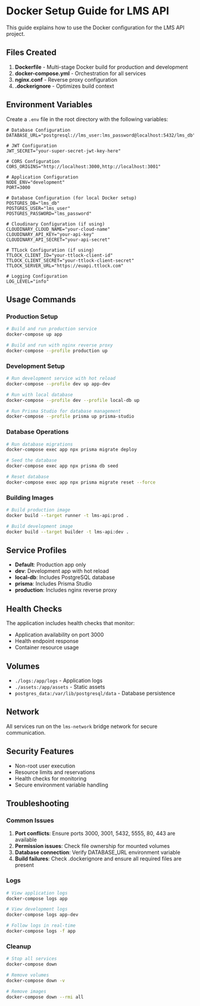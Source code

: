 # Docker Setup Guide for LMS API

This guide explains how to use the Docker configuration for the LMS API project.

## Files Created

1. **Dockerfile** - Multi-stage Docker build for production and development
2. **docker-compose.yml** - Orchestration for all services
3. **nginx.conf** - Reverse proxy configuration
4. **.dockerignore** - Optimizes build context

## Environment Variables

Create a `.env` file in the root directory with the following variables:

```env
# Database Configuration
DATABASE_URL="postgresql://lms_user:lms_password@localhost:5432/lms_db"

# JWT Configuration
JWT_SECRET="your-super-secret-jwt-key-here"

# CORS Configuration
CORS_ORIGINS="http://localhost:3000,http://localhost:3001"

# Application Configuration
NODE_ENV="development"
PORT=3000

# Database Configuration (for local Docker setup)
POSTGRES_DB="lms_db"
POSTGRES_USER="lms_user"
POSTGRES_PASSWORD="lms_password"

# Cloudinary Configuration (if using)
CLOUDINARY_CLOUD_NAME="your-cloud-name"
CLOUDINARY_API_KEY="your-api-key"
CLOUDINARY_API_SECRET="your-api-secret"

# TTLock Configuration (if using)
TTLOCK_CLIENT_ID="your-ttlock-client-id"
TTLOCK_CLIENT_SECRET="your-ttlock-client-secret"
TTLOCK_SERVER_URL="https://euapi.ttlock.com"

# Logging Configuration
LOG_LEVEL="info"
```

## Usage Commands

### Production Setup

```bash
# Build and run production service
docker-compose up app

# Build and run with nginx reverse proxy
docker-compose --profile production up
```

### Development Setup

```bash
# Run development service with hot reload
docker-compose --profile dev up app-dev

# Run with local database
docker-compose --profile dev --profile local-db up

# Run Prisma Studio for database management
docker-compose --profile prisma up prisma-studio
```

### Database Operations

```bash
# Run database migrations
docker-compose exec app npx prisma migrate deploy

# Seed the database
docker-compose exec app npx prisma db seed

# Reset database
docker-compose exec app npx prisma migrate reset --force
```

### Building Images

```bash
# Build production image
docker build --target runner -t lms-api:prod .

# Build development image
docker build --target builder -t lms-api:dev .
```

## Service Profiles

- **Default**: Production app only
- **dev**: Development app with hot reload
- **local-db**: Includes PostgreSQL database
- **prisma**: Includes Prisma Studio
- **production**: Includes nginx reverse proxy

## Health Checks

The application includes health checks that monitor:

- Application availability on port 3000
- Health endpoint response
- Container resource usage

## Volumes

- `./logs:/app/logs` - Application logs
- `./assets:/app/assets` - Static assets
- `postgres_data:/var/lib/postgresql/data` - Database persistence

## Network

All services run on the `lms-network` bridge network for secure communication.

## Security Features

- Non-root user execution
- Resource limits and reservations
- Health checks for monitoring
- Secure environment variable handling

## Troubleshooting

### Common Issues

1. **Port conflicts**: Ensure ports 3000, 3001, 5432, 5555, 80, 443 are available
2. **Permission issues**: Check file ownership for mounted volumes
3. **Database connection**: Verify DATABASE_URL environment variable
4. **Build failures**: Check .dockerignore and ensure all required files are present

### Logs

```bash
# View application logs
docker-compose logs app

# View development logs
docker-compose logs app-dev

# Follow logs in real-time
docker-compose logs -f app
```

### Cleanup

```bash
# Stop all services
docker-compose down

# Remove volumes
docker-compose down -v

# Remove images
docker-compose down --rmi all
```
